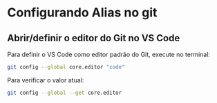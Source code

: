 # Configurando Alias no git

## Abrir/definir o editor do Git no VS Code

Para definir o VS Code como editor padrão do Git, execute no terminal:

```bash
git config --global core.editor "code"
```

Para verificar o valor atual:

```bash
git config --global --get core.editor
```
